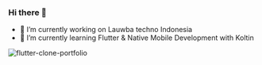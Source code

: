 ### Hi there 👋

- 🔭 I’m currently working on Lauwba techno Indonesia
- 🌱 I’m currently learning Flutter & Native Mobile Development with Koltin

![flutter-clone-portfolio](https://user-images.githubusercontent.com/35357971/129480906-e995d184-694f-426b-ac71-917b875f2560.png)

